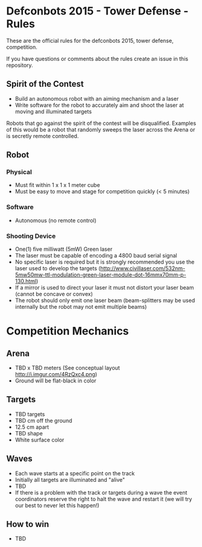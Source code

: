 # Defconbots 2015 - Tower Defense - Rules

These are the official rules for the defconbots 2015, tower defense, competition.

If you have questions or comments about the rules create an issue in this repository.

## Spirit of the Contest

 * Build an autonomous robot with an aiming mechanism and a laser
 * Write software for the robot to accurately aim and shoot the laser at moving and illuminated targets

Robots that go against the spirit of the contest will be disqualified. Examples of this would be a robot that randomly sweeps the laser across the Arena or is secretly remote controlled.

## Robot

### Physical

 * Must fit within 1 x 1 x 1 meter cube
 * Must be easy to move and stage for competition quickly (< 5 minutes)

### Software

 * Autonomous (no remote control)

### Shooting Device

 * One(1) five milliwatt (5mW) Green laser
 * The laser must be capable of encoding a 4800 baud serial signal
 * No specific laser is required but it is strongly recommended you use the laser used to develop the targets (http://www.civillaser.com/532nm-5mw50mw-ttl-modulation-green-laser-module-dot-16mmx70mm-p-130.html)
 * If a mirror is used to direct your laser it must not distort your laser beam (cannot be concave or convex)
 * The robot should only emit one laser beam (beam-splitters may be used internally but the robot may not emit multiple beams)

# Competition Mechanics

## Arena
 
 * TBD x TBD meters (See conceptual layout http://i.imgur.com/4RzQxc4.png)
 * Ground will be flat-black in color

## Targets

 * TBD targets
 * TBD cm off the ground
 * 12.5 cm apart
 * TBD shape
 * White surface color

## Waves

 * Each wave starts at a specific point on the track
 * Initially all targets are illuminated and "alive"
 * TBD
 * If there is a problem with the track or targets during a wave the event coordinators reserve the right to halt the wave and restart it (we will try our best to never let this happen!)

## How to win

 * TBD
